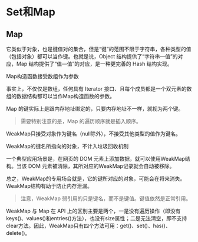 # Set和Map

## Map

它类似于对象，也是键值对的集合，但是“键”的范围不限于字符串，各种类型的值（包括对象）都可以当作键。也就是说，Object 结构提供了“字符串—值”的对应，Map 结构提供了“值—值”的对应，是一种更完善的 Hash 结构实现。

Map构造函数接受数组作为参数

事实上，不仅仅是数组，任何具有 Iterator 接口、且每个成员都是一个双元素的数组的数据结构都可以当作Map构造函数的参数。

Map 的键实际上是跟内存地址绑定的，只要内存地址不一样，就视为两个键。

> 需要特别注意的是，Map 的遍历顺序就是插入顺序。

WeakMap只接受对象作为键名（null除外），不接受其他类型的值作为键名。

WeakMap的键名所指向的对象，不计入垃圾回收机制

一个典型应用场景是，在网页的 DOM 元素上添加数据，就可以使用WeakMap结构。当该 DOM 元素被清除，其所对应的WeakMap记录就会自动被移除。

总之，WeakMap的专用场合就是，它的键所对应的对象，可能会在将来消失。WeakMap结构有助于防止内存泄漏。

> 注意，WeakMap 弱引用的只是键名，而不是键值。键值依然是正常引用。

WeakMap 与 Map 在 API 上的区别主要是两个，一是没有遍历操作（即没有keys()、values()和entries()方法），也没有size属性；二是无法清空，即不支持clear方法。因此，WeakMap只有四个方法可用：get()、set()、has()、delete()。
